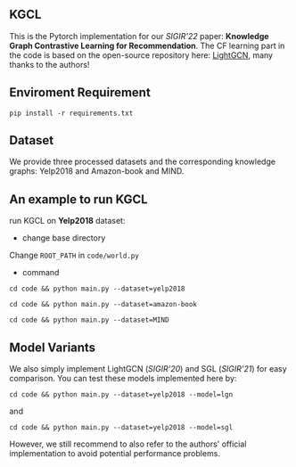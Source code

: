 ## KGCL

This is the Pytorch implementation for our *SIGIR'22* paper: **Knowledge Graph Contrastive Learning for Recommendation**. The CF learning part in the code is based on the open-source repository here: [LightGCN](https://github.com/gusye1234/LightGCN-PyTorch), many thanks to the authors!

## Enviroment Requirement

`pip install -r requirements.txt`

## Dataset

We provide three processed datasets and the corresponding knowledge graphs: Yelp2018 and Amazon-book and MIND.

## An example to run KGCL

run KGCL on **Yelp2018** dataset:

* change base directory

Change `ROOT_PATH` in `code/world.py`

* command

` cd code && python main.py --dataset=yelp2018 `

` cd code && python main.py --dataset=amazon-book `

` cd code && python main.py --dataset=MIND `

## Model Variants

We also simply implement LightGCN (*SIGIR'20*) and SGL (*SIGIR'21*) for easy comparison. You can test these models implemented here by:

` cd code && python main.py --dataset=yelp2018 --model=lgn `

and

` cd code && python main.py --dataset=yelp2018 --model=sgl `

However, we still recommend to also refer to the authors' official implementation to avoid potential performance problems.